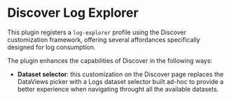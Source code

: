 # Discover Log Explorer

This plugin registers a `log-explorer` profile using the Discover customization framework, offering several affordances specifically designed for log consumption.

The plugin enhances the capabilities of Discover in the following ways:

- **Dataset selector**: this customization on the Discover page replaces the DataViews picker with a Logs dataset selector built ad-hoc to provide a better experience when navigating throught all the available datasets.

